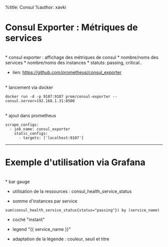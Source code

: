 %title: Consul
%author: xavki


# Consul Exporter : Métriques de services


<br>
* consul exporter : affichage des métriques de consul
	* nombre/noms des services
	* nombre/noms des instances
	* statuts: passing, critical..

* lien: https://github.com/prometheus/consul_exporter

<br>
* lancement via docker 

```
docker run -d -p 9107:9107 prom/consul-exporter --consul.server=192.168.1.31:8500
```

<br>
* ajout dans prometheus

```
scrape_configs:
  - job_name: consul_exporter
    static_configs:
      - targets: ['localhost:9107']
```

-------------------------------------------------------------------------

# Exemple d'utilisation via Grafana


<br>
* bar gauge

* utilisation de la ressources : consul_health_service_status

* somme d'instances par service 

```
sum(consul_health_service_status{status="passing"}) by (service_name)
```

* coché "instant"

* legend "{{ service_name }}"

* adaptation de la légende : couleur, seuil et titre
